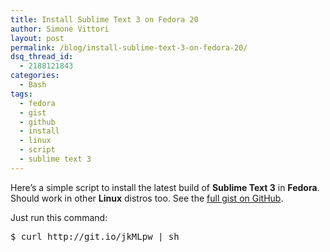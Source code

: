 ```yaml
---
title: Install Sublime Text 3 on Fedora 20
author: Simone Vittori
layout: post
permalink: /blog/install-sublime-text-3-on-fedora-20/
dsq_thread_id:
  - 2188121843
categories:
  - Bash
tags:
  - fedora
  - gist
  - github
  - install
  - linux
  - script
  - sublime text 3
---
```

<div id="jbID-1145" class="jbPost">
  <p>
    Here&#8217;s a simple script to install the latest build of <strong>Sublime Text 3</strong> in <strong>Fedora</strong>.<br /> Should work in other <strong>Linux</strong> distros too. See the <a href="https://gist.github.com/simonewebdesign/8507139" title="Install Sublime Text 3 on Fedora 20" target="_blank">full gist on GitHub</a>.
  </p>
  
  <p>
    Just run this command:
  </p>
  
  <pre>$ curl http://git.io/jkMLpw | sh</pre>
</div>